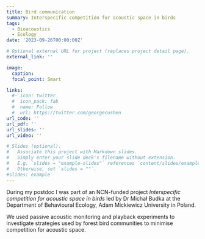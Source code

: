 ```yaml
---
title: Bird communication
summary: Interspecific competition for acoustic space in birds
tags:
  - Bioacoustics
  - Ecology
date: '2023-09-26T00:00:00Z'

# Optional external URL for project (replaces project detail page).
external_link: ''

image:
  caption: 
  focal_point: Smart

links:
  #- icon: twitter
  #  icon_pack: fab
  #  name: Follow
  #  url: https://twitter.com/georgecushen
url_code: ''
url_pdf: ''
url_slides: ''
url_video: ''

# Slides (optional).
#   Associate this project with Markdown slides.
#   Simply enter your slide deck's filename without extension.
#   E.g. `slides = "example-slides"` references `content/slides/example-slides.md`.
#   Otherwise, set `slides = ""`.
#slides: example
---
```


During my postdoc I was part of an NCN-funded project *Interspecific competition for acoustic space in birds* led by Dr Michał Budka at the Department of Behavioural Ecology, Adam Mickiewicz University in Poland.

We used passive acoustic monitoring and playback experiments to investigate strategies used by forest bird communities to minimise competition for acoustic space.